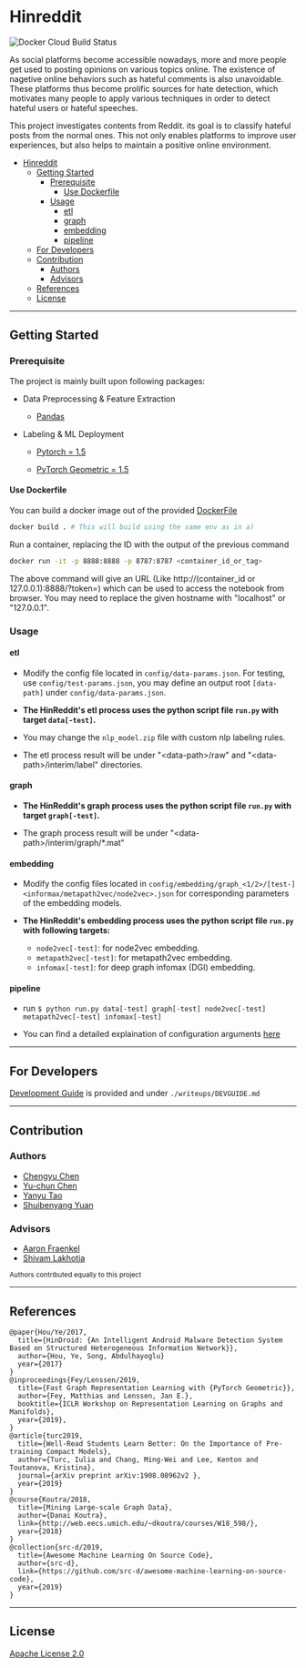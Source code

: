 # Hinreddit

![Docker Cloud Build Status](https://img.shields.io/docker/cloud/build/syeehyn/hinreddit)

As social platforms become accessible nowadays, more and more people get used to posting opinions on various topics online. The existence of nagetive online behaviors such as hateful comments is also unavoidable. These platforms thus become prolific sources for hate detection, which motivates many people to apply various techniques in order to detect hateful users or hateful speeches.

This project investigates contents from Reddit. its goal is to classify hateful posts from the normal ones. This not only enables platforms to improve user experiences, but also helps to maintain a positive online environment.

- [Hinreddit](#hinreddit)
  - [Getting Started](#getting-started)
    - [Prerequisite](#prerequisite)
      - [Use Dockerfile](#use-dockerfile)
    - [Usage](#usage)
      - [etl](#etl)
      - [graph](#graph)
      - [embedding](#embedding)
      - [pipeline](#pipeline)
  - [For Developers](#for-developers)
  - [Contribution](#contribution)
    - [Authors](#authors)
    - [Advisors](#advisors)
  - [References](#references)
  - [License](#license)

----

## Getting Started

### Prerequisite

The project is mainly built upon following packages:

- Data Preprocessing & Feature Extraction

  - [Pandas](https://pandas.pydata.org/)
  
- Labeling & ML Deployment

  - [Pytorch = 1.5](https://pytorch.org/)
  
  - [PyTorch Geometric = 1.5](https://github.com/rusty1s/pytorch_geometric)

#### Use Dockerfile

  You can build a docker image out of the provided [DockerFile](Dockerfile)

  ```bash
  docker build . # This will build using the same env as in a)
  ```

  Run a container, replacing the ID with the output of the previous command

  ```bash
  docker run -it -p 8888:8888 -p 8787:8787 <container_id_or_tag>
  ```

  The above command will give an URL (Like http://(container_id or 127.0.0.1):8888/?token=<sometoken>) which can be used to access the notebook from browser. You may need to replace the given hostname with "localhost" or "127.0.0.1".

### Usage

#### etl

 - Modify the config file located in `config/data-params.json`. For testing, use `config/test-params.json`, you may define an output root `[data-path]` under `config/data-params.json`.

 - **The HinReddit's etl process uses the python script file `run.py` with target `data[-test]`.**

 - You may change the `nlp_model.zip` file with custom nlp labeling rules.

 - The etl process result will be under "\<data-path>/raw" and "\<data-path>/interim/label" directories.

#### graph

- **The HinReddit's graph process uses the python script file `run.py` with target `graph[-test]`.**

- The graph process result will be under "\<data-path>/interim/graph/*.mat"

#### embedding

- Modify the config files located in `config/embedding/graph_<1/2>/[test-]<informax/metapath2vec/node2vec>.json` for corresponding parameters of the embedding models.

- **The HinReddit's embedding process uses the python script file `run.py` with following targets:**

  - `node2vec[-test]`: for node2vec embedding.
  - `metapath2vec[-test]`: for metapath2vec embedding.
  - `infomax[-test]`: for deep graph infomax (DGI) embedding.

#### pipeline

- run `$ python run.py data[-test] graph[-test] node2vec[-test] metapath2vec[-test] infomax[-test]`

- You can find a detailed explaination of configuration arguments [here](./writeups/PARAMS.md)

----

## For Developers

[Development Guide](./writeups/DEVGUIDE.md) is provided and under `./writeups/DEVGUIDE.md`

----

## Contribution

### Authors

- [Chengyu Chen](https://github.com/anniechen0127)
- [Yu-chun Chen](https://github.com/yuc330)
- [Yanyu Tao](https://github.com/lilytaoyy)
- [Shuibenyang Yuan](https://github.com/shy166)

### Advisors

- [Aaron Fraenkel](https://afraenkel.github.io/)
- [Shivam Lakhotia](https://github.com/shivamlakhotia)

<sup>Authors contributed equally to this project</sup>

----

## References

``` 
@paper{Hou/Ye/2017,
  title={HinDroid: {An Intelligent Android Malware Detection System Based on Structured Heterogeneous Information Network}},
  author={Hou, Ye, Song, Abdulhayoglu}
  year={2017}
}
@inproceedings{Fey/Lenssen/2019,
  title={Fast Graph Representation Learning with {PyTorch Geometric}},
  author={Fey, Matthias and Lenssen, Jan E.},
  booktitle={ICLR Workshop on Representation Learning on Graphs and Manifolds},
  year={2019},
}
@article{turc2019,
  title={Well-Read Students Learn Better: On the Importance of Pre-training Compact Models},
  author={Turc, Iulia and Chang, Ming-Wei and Lee, Kenton and Toutanova, Kristina},
  journal={arXiv preprint arXiv:1908.08962v2 },
  year={2019}
}
@course{Koutra/2018,
  title={Mining Large-scale Graph Data},
  author={Danai Koutra},
  link={http://web.eecs.umich.edu/~dkoutra/courses/W18_598/},
  year={2018}
}
@collection{src-d/2019,
  title={Awesome Machine Learning On Source Code},
  author={src-d},
  link={https://github.com/src-d/awesome-machine-learning-on-source-code},
  year={2019}
}
```

----

## License

[Apache License 2.0](LICENSE)
